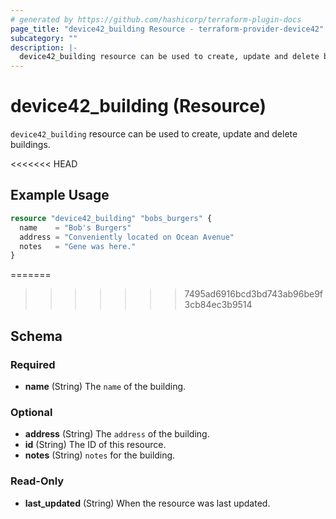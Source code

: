 ```yaml
---
# generated by https://github.com/hashicorp/terraform-plugin-docs
page_title: "device42_building Resource - terraform-provider-device42"
subcategory: ""
description: |-
  device42_building resource can be used to create, update and delete buildings.
---
```


# device42_building (Resource)

`device42_building` resource can be used to create, update and delete buildings.

<<<<<<< HEAD
## Example Usage

```terraform
resource "device42_building" "bobs_burgers" {
  name    = "Bob's Burgers"
  address = "Conveniently located on Ocean Avenue"
  notes   = "Gene was here."
}
```
=======

>>>>>>> 7495ad6916bcd3bd743ab96be9f3cb84ec3b9514

<!-- schema generated by tfplugindocs -->
## Schema

### Required

- **name** (String) The `name` of the building.

### Optional

- **address** (String) The `address` of the building.
- **id** (String) The ID of this resource.
- **notes** (String) `notes` for the building.

### Read-Only

- **last_updated** (String) When the resource was last updated.


